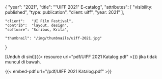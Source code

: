 {
	"year": "2021",
	"title": "\"UIFF 2021\" E-catalog",
	"attributes": [
		"visibility: published",
		"type: publication",
		"client: uiff",
		"year: 2021"
	],
	
	"client":   "UI Film Festival",
	"contrib":  "layout, design",
	"software": "Scribus, Krita",
	
	"thumbnail": "/img/thumbnails/uiff-2021.jpg"
}

[Unduh di sini]({{< resource url="pdf/UIFF 2021 Katalog.pdf" >}}) jika tidak muncul di bawah.

{{< embed-pdf url="/pdf/UIFF 2021 Katalog.pdf" >}}
